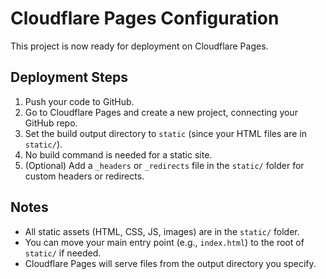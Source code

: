 # Cloudflare Pages Configuration

This project is now ready for deployment on Cloudflare Pages.

## Deployment Steps

1. Push your code to GitHub.
2. Go to Cloudflare Pages and create a new project, connecting your GitHub repo.
3. Set the build output directory to `static` (since your HTML files are in `static/`).
4. No build command is needed for a static site.
5. (Optional) Add a `_headers` or `_redirects` file in the `static/` folder for custom headers or redirects.

## Notes
- All static assets (HTML, CSS, JS, images) are in the `static/` folder.
- You can move your main entry point (e.g., `index.html`) to the root of `static/` if needed.
- Cloudflare Pages will serve files from the output directory you specify.
